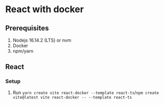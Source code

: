 # React with docker

## Prerequisites
1. Nodejs 16.14.2 (LTS) or nvm
1. Docker
1. npm/yarn

## React

### Setup
1. Run `yarn create vite react-docker --template react-ts`/`npm create vite@latest vite react-docker -- --template react-ts`
